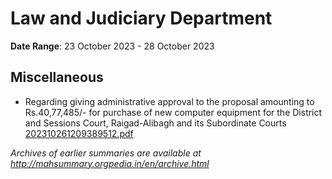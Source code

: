 # Law and Judiciary Department

**Date Range**: 23 October 2023 - 28 October 2023


## Miscellaneous
- Regarding giving administrative approval to the proposal amounting to Rs.40,77,485/- for purchase of new computer equipment for the District and Sessions Court, Raigad-Alibagh and its Subordinate Courts\
  [202310261209389512.pdf](https://gr.maharashtra.gov.in/Site/Upload/Government%20Resolutions/English/202310261209389512.pdf)


*Archives of earlier summaries are available at http://mahsummary.orgpedia.in/en/archive.html*